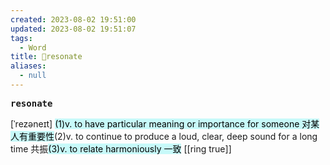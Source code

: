 ```yaml
---
created: 2023-08-02 19:51:00
updated: 2023-08-02 19:51:07
tags:
  - Word
title: 📖resonate
aliases:
  - null
---
```


<pre><strong>resonate</strong></pre>
[ˈrezəneɪt]
<mark style="background: #ABF7F7A6;">(1)v. to have particular meaning or importance for someone 对某⼈有重要性</mark>(2)v. to continue to produce a loud, clear, deep sound for a long time 共振<mark style="background: #ABF7F7A6;">(3)v. to relate harmoniously ⼀致</mark>
[[ring true]]
